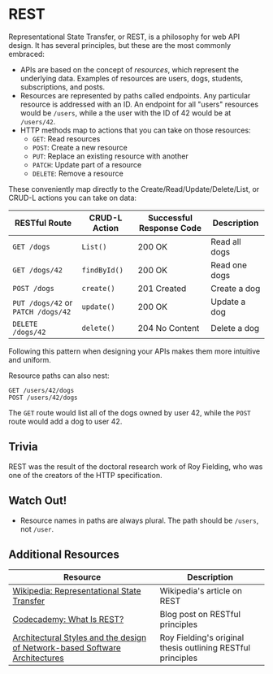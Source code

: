 # REST

Representational State Transfer, or REST, is a philosophy for web API design. It has several principles, but these are the most commonly embraced:

* APIs are based on the concept of _resources_, which represent the underlying data. Examples of resources are users, dogs, students, subscriptions, and posts.
* Resources are represented by paths called endpoints. Any particular resource is addressed with an ID. An endpoint for all "users" resources would be `/users`, while a the user with the ID of 42 would be at `/users/42`.
* HTTP methods map to actions that you can take on those resources:
  * `GET`: Read resources
  * `POST`: Create a new resource
  * `PUT`: Replace an existing resource with another
  * `PATCH`: Update part of a resource
  * `DELETE`: Remove a resource

These conveniently map directly to the Create/Read/Update/Delete/List, or CRUD-L actions you can take on data:

| RESTful Route | CRUD-L Action | Successful Response Code | Description |
| --- | --- | --- | --- |
| `GET /dogs` | `List()` | 200 OK | Read all dogs |
| `GET /dogs/42` | `findById()` | 200 OK | Read one dogs |
| `POST /dogs` | `create()` | 201 Created | Create a dog |
| `PUT /dogs/42` or `PATCH /dogs/42` | `update()` | 200 OK | Update a dog |
| `DELETE /dogs/42` | `delete()` | 204 No Content | Delete a dog |

Following this pattern when designing your APIs makes them more intuitive and uniform.

Resource paths can also nest:

```
GET /users/42/dogs
POST /users/42/dogs
```

The `GET` route would list all of the dogs owned by user 42, while the `POST` route would add a dog to user 42.

## Trivia

REST was the result of the doctoral research work of Roy Fielding, who was one of the creators of the HTTP specification.

## Watch Out!

* Resource names in paths are always plural. The path should be `/users`, not `/user`.

## Additional Resources

| Resource | Description |
| --- | --- |
| [Wikipedia: Representational State Transfer](https://en.wikipedia.org/wiki/Representational_state_transfer) | Wikipedia's article on REST |
| [Codecademy: What Is REST?](https://www.codecademy.com/article/what-is-rest) | Blog post on RESTful principles |
| [Architectural Styles and the design of Network-based Software Architectures](https://www.ics.uci.edu/~fielding/pubs/dissertation/top.htm) | Roy Fielding's original thesis outlining RESTful principles |
